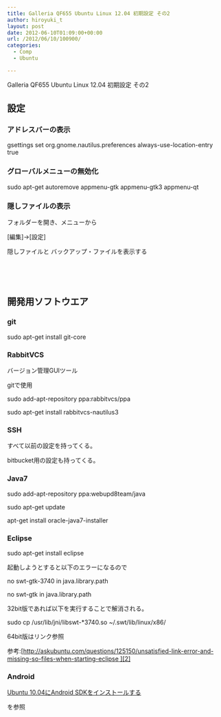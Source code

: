 ```yaml
---
title: Galleria QF655 Ubuntu Linux 12.04 初期設定 その2
author: hiroyuki_t
layout: post
date: 2012-06-10T01:09:00+00:00
url: /2012/06/10/100900/
categories:
  - Comp
  - Ubuntu

---
```

Galleria QF655 Ubuntu Linux 12.04 初期設定 その2

## 設定

### アドレスバーの表示

gsettings set org.gnome.nautilus.preferences always-use-location-entry true

### グローバルメニューの無効化

sudo apt-get autoremove appmenu-gtk appmenu-gtk3 appmenu-qt

### 隠しファイルの表示

フォルダーを開き、メニューから

[編集]→[設定]

隠しファイルと バックアップ・ファイルを表示する

&nbsp;

&nbsp;

## 開発用ソフトウエア

### git

sudo apt-get install git-core

### RabbitVCS

バージョン管理GUIツール

gitで使用

sudo add-apt-repository ppa:rabbitvcs/ppa

sudo apt-get install rabbitvcs-nautilus3

### SSH

すべて以前の設定を持ってくる。

bitbucket用の設定も持ってくる。

### Java7

sudo add-apt-repository ppa:webupd8team/java

sudo apt-get update

apt-get install oracle-java7-installer

### Eclipse

sudo apt-get install eclipse

起動しようとすると以下のエラーになるので

no swt-gtk-3740 in java.library.path

no swt-gtk in java.library.path

32bit版であれば以下を実行することで解消される。

sudo cp /usr/lib/jni/libswt-*3740.so ~/.swt/lib/linux/x86/

64bit版はリンク参照

参考:[http://askubuntu.com/questions/125150/unsatisfied-link-error-and-missing-so-files-when-starting-eclipse ][2]

### Android

[Ubuntu 10.04にAndroid SDKをインストールする][3]

を参照

 [2]: http://askubuntu.com/questions/125150/unsatisfied-link-error-and-missing-so-files-when-starting-eclipse
 [3]: http://techbooster.jpn.org/andriod/environment/492/
